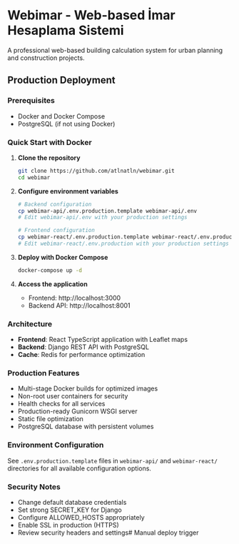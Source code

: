 # Webimar - Web-based İmar Hesaplama Sistemi

A professional web-based building calculation system for urban planning and construction projects.

## Production Deployment

### Prerequisites
- Docker and Docker Compose
- PostgreSQL (if not using Docker)

### Quick Start with Docker

1. **Clone the repository**
   ```bash
   git clone https://github.com/atlnatln/webimar.git
   cd webimar
   ```

2. **Configure environment variables**
   ```bash
   # Backend configuration
   cp webimar-api/.env.production.template webimar-api/.env
   # Edit webimar-api/.env with your production settings
   
   # Frontend configuration  
   cp webimar-react/.env.production.template webimar-react/.env.production
   # Edit webimar-react/.env.production with your production settings
   ```

3. **Deploy with Docker Compose**
   ```bash
   docker-compose up -d
   ```

4. **Access the application**
   - Frontend: http://localhost:3000
   - Backend API: http://localhost:8001

### Architecture
- **Frontend**: React TypeScript application with Leaflet maps
- **Backend**: Django REST API with PostgreSQL
- **Cache**: Redis for performance optimization

### Production Features
- Multi-stage Docker builds for optimized images
- Non-root user containers for security
- Health checks for all services
- Production-ready Gunicorn WSGI server
- Static file optimization
- PostgreSQL database with persistent volumes

### Environment Configuration
See `.env.production.template` files in `webimar-api/` and `webimar-react/` directories for all available configuration options.

### Security Notes
- Change default database credentials
- Set strong SECRET_KEY for Django
- Configure ALLOWED_HOSTS appropriately
- Enable SSL in production (HTTPS)
- Review security headers and settings# Manual deploy trigger
